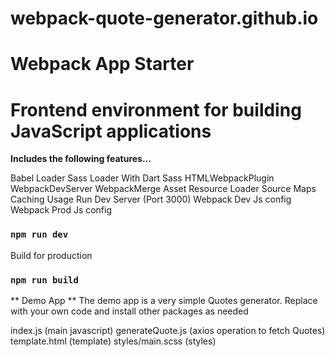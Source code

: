 # webpack-quote-generator.github.io

# Webpack App Starter
# Frontend environment for building JavaScript applications

**Includes the following features...**

Babel Loader
Sass Loader With Dart Sass
HTMLWebpackPlugin
WebpackDevServer
WebpackMerge
Asset Resource Loader
Source Maps
Caching
Usage
Run Dev Server (Port 3000)
Webpack Dev Js config
Webpack Prod Js config

### `npm run dev`

Build for production

### `npm run build`

** Demo App **
The demo app is a very simple Quotes generator. Replace with your own code and install other packages as needed

index.js (main javascript)
generateQuote.js (axios operation to fetch Quotes)
template.html (template)
styles/main.scss (styles)
